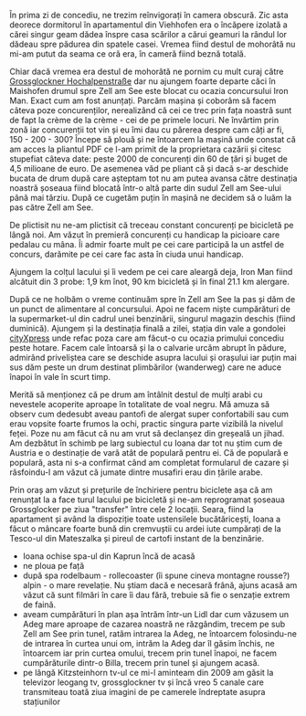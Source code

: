 În prima zi de concediu, ne trezim reînvigorați în camera obscură. Zic asta deorece dormitorul în apartamentul din Viehhofen era o încăpere izolată a cărei singur geam dădea înspre casa scărilor a cărui geamuri la rândul lor dădeau spre pădurea din spatele casei. Vremea fiind destul de mohorâtă nu mi-am putut da seama ce oră era, în cameră fiind beznă totală.

Chiar dacă vremea era destul de mohorâtă ne pornim cu mult curaj către [Grossglockner Hochalpenstraße](http://www.grossglockner.at/en/) dar nu ajungem foarte departe căci în Maishofen drumul spre Zell am See este blocat cu ocazia concursului Iron Man. Exact cum am fost anunțați. Parcăm mașina și coborâm să facem câteva poze concurenților, nerealizând că cei ce trec prin fața noastră sunt de fapt la crème de la crème - cei de pe primele locuri. Ne învârtim prin zonă iar concurenții tot vin și eu îmi dau cu părerea despre cam câți ar fi, 150 - 200 - 300? Începe să plouă și ne întoarcem la mașină unde constat că am acces la pliantul PDF ce l-am primit de la proprietara cazării și citesc stupefiat câteva date: peste 2000 de concurenți din 60 de țări și buget de 4,5 milioane de euro. De asemenea văd pe pliant că și dacă s-ar deschide bucata de drum după care așteptam tot nu am putea avansa către destinația noastră șoseaua fiind blocată într-o altă parte din sudul Zell am See-ului până mai târziu. După ce cugetăm puțin în mașină ne decidem să o luăm la pas către Zell am See.

De plictisit nu ne-am plictisit că treceau constant concurenți pe bicicletă pe lângă noi. Am văzut în premieră concurenți cu handicap la picioare care pedalau cu mâna. Îi admir foarte mult pe cei care participă la un astfel de concurs, darămite pe cei care fac asta în ciuda unui handicap.

Ajungem la colțul lacului și îi vedem pe cei care aleargă deja, Iron Man fiind alcătuit din 3 probe: 1,9 km înot, 90 km bicicletă și în final 21.1 km alergare.

După ce ne holbăm o vreme continuăm spre în Zell am See la pas și dăm de un punct de alimentare al concursului. Apoi ne facem niște cumpărături de la supermarket-ul din cadrul unei benzinării, singurul magazin deschis (fiind duminică). Ajungem și la destinația finală a zilei, stația din vale a gondolei [cityXpress](https://goo.gl/maps/R4OcR) unde refac poza care am făcut-o cu ocazia primului concediu peste hotare. Facem cale întoarsă și la o calvarie urcăm abrupt în pădure, admirând priveliștea care se deschide asupra lacului și orașului iar puțin mai sus dăm peste un drum destinat plimbărilor (wanderweg) care ne aduce înapoi în vale în scurt timp.

Merită să menționez că pe drum am întâlnit destul de mulți arabi cu nevestele acoperite aproape în totalitate de voal negru. Mă amuza să observ cum dedesubt aveau pantofi de alergat super confortabili sau cum erau vopsite foarte frumos la ochi, practic singura parte vizibilă la nivelul feței. Poze nu am făcut că nu am vrut să declanșez din greșeală un jihad. Am dezbătut în schimb pe larg subiectul cu Ioana dar tot nu știm cum de Austria e o destinație de vară atât de populară pentru ei. Că de populară e populară, asta ni s-a confirmat când am completat formularul de cazare și răsfoindu-l am văzut că jumate dintre musafiri erau din țările arabe.

Prin oraș am văzut și prețurile de închiriere pentru biciclete așa că am renunțat la a face turul lacului pe bicicletă și ne-am reprogramat șoseaua Grossglocker pe ziua "transfer" între cele 2 locații. Seara, fiind la apartament și având la dispoziție toate ustensilele bucătăricești, Ioana a făcut o mâncare foarte bună din cremvuștii cu ardei iute cumpărați de la Tesco-ul din Mateszalka și pireul de cartofi instant de la benzinărie.

- Ioana ochise spa-ul din Kaprun încă de acasă
- ne ploua pe față
- după spa rodelbaum - rollecoaster (îi spune cineva montagne rousse?) alpin - o mare revelație. Nu știam dacă e necesară frână, ajuns acasă am văzut că sunt filmări în care îi dau fără, trebuie să fie o senzație extrem de faină.
- aveam cumpărături în plan așa întrăm într-un Lidl dar cum văzusem un Adeg mare aproape de cazarea noastră ne răzgândim, trecem pe sub Zell am See prin tunel, ratăm intrarea la Adeg, ne întoarcem folosindu-ne de intrarea în curtea unui om, intrăm la Adeg dar îl găsim închis, ne întoarcem iar prin curtea omului, trecem prin tunel înapoi, ne facem cumpărăturile dintr-o Billa, trecem prin tunel și ajungem acasă.
- pe lângă Kitzsteinhorn tv-ul ce mi-l aminteam din 2009 am găsit la televizor leogang tv, grossglockner tv și încă vreo 5 canale care transmiteau toată ziua imagini de pe camerele îndreptate asupra stațiunilor
